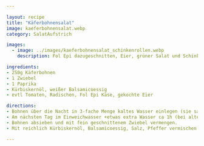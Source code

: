 ```yaml
---

layout: recipe
title: "Käferbohnensalat"
image: kaeferbohnensalat.webp
category: SalatAufstrich

images:
  - image: ../images/kaeferbohnensalat_schinkenrollen.webp
    description: Fol Epi dazugeschnitten, Eier, grüner Salat und Schinkenrollen (Rezept siehe Eiaufstrich)

ingredients:
- 250g Käferbohnen
- 1 Zwiebel
- 1 Paprika
- Kürbiskernöl, weißer Balsamicoessig
- evtl Tomaten, Radischen, Fol Epi Käse, gekochte Eier

directions:
- Bohnen über die Nacht in 3-fache Menge kaltes Wasser einlegen (sie saugen sich voll)
- Am nächsten Tag im Einweichwasser +etwas extra Wasser ca 1h (bei alten Bohnen +30min) bei Stufe 6 zugedeckt kochen (evtl schief falls es übergeht). Fertig sind sie wenn sie weich sind. Evtl probieren am Ende der Kochzeit Salz dazuzugeben.
- Bohnen absieben und mit fein geschnittenem Zwiebel vermengen.
- Mit reichlich Kürbiskernöl, Balsamicoessig, Salz, Pfeffer vermischen. Die Bohnen können noch warm sein damit sie sich gut ansaugen.

---
```

